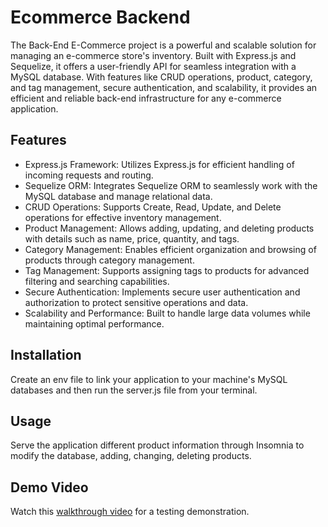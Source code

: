 # Ecommerce Backend

The Back-End E-Commerce project is a powerful and scalable solution for managing an e-commerce store's inventory. Built with Express.js and Sequelize, it offers a user-friendly API for seamless integration with a MySQL database. With features like CRUD operations, product, category, and tag management, secure authentication, and scalability, it provides an efficient and reliable back-end infrastructure for any e-commerce application.

## Features

- Express.js Framework: Utilizes Express.js for efficient handling of incoming requests and routing.
- Sequelize ORM: Integrates Sequelize ORM to seamlessly work with the MySQL database and manage relational data.
- CRUD Operations: Supports Create, Read, Update, and Delete operations for effective inventory management.
- Product Management: Allows adding, updating, and deleting products with details such as name, price, quantity, and tags.
- Category Management: Enables efficient organization and browsing of products through category management.
- Tag Management: Supports assigning tags to products for advanced filtering and searching capabilities.
- Secure Authentication: Implements secure user authentication and authorization to protect sensitive operations and data.
- Scalability and Performance: Built to handle large data volumes while maintaining optimal performance.

## Installation

Create an env file to link your application to your machine's MySQL databases and then run the server.js file from your terminal.

## Usage

Serve the application different product information through Insomnia to modify the database, adding, changing, deleting products. 

## Demo Video

Watch this [walkthrough video](https://github.com/Saben1/E-commerce_BackEnd/issues/1#issue-1769094749) for a testing demonstration.
